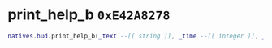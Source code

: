 # print_help_b `0xE42A8278`

```lua
natives.hud.print_help_b(_text --[[ string ]], _time --[[ integer ]], _isliteral --[[ boolean ]], _printtype --[[ number ]], _unk1 --[[ integer ]], _unk2 --[[ integer ]], _unk3 --[[ integer ]], _unk4 --[[ integer ]])
```